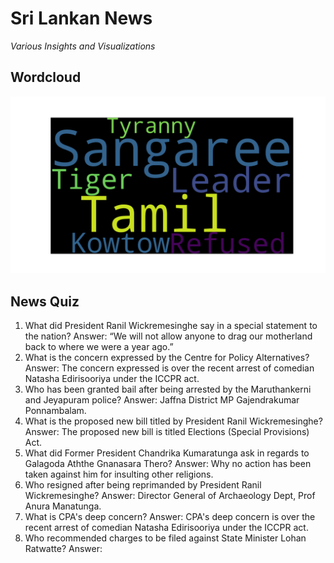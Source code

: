 
# Sri Lankan News
*Various Insights and Visualizations*

## Wordcloud
![wordcloud](media/wordcloud/wordcloud.latest.png)

## News Quiz
1. What did President Ranil Wickremesinghe say in a special statement to the nation?
Answer: “We will not allow anyone to drag our motherland back to where we were a year ago.”
2. What is the concern expressed by the Centre for Policy Alternatives?
Answer: The concern expressed is over the recent arrest of comedian Natasha Edirisooriya under the ICCPR act.
3. Who has been granted bail after being arrested by the Maruthankerni and Jeyapuram police?
Answer: Jaffna District MP Gajendrakumar Ponnambalam.
4. What is the proposed new bill titled by President Ranil Wickremesinghe?
Answer: The proposed new bill is titled Elections (Special Provisions) Act.
5. What did Former President Chandrika Kumaratunga ask in regards to Galagoda Aththe Gnanasara Thero?
Answer: Why no action has been taken against him for insulting other religions.
6. Who resigned after being reprimanded by President Ranil Wickremesinghe?
Answer: Director General of Archaeology Dept, Prof Anura Manatunga.
7. What is CPA's deep concern?
Answer: CPA's deep concern is over the recent arrest of comedian Natasha Edirisooriya under the ICCPR act.
8. Who recommended charges to be filed against State Minister Lohan Ratwatte?
Answer:



    
